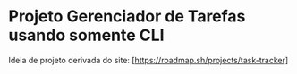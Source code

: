# Projeto Gerenciador de Tarefas usando somente CLI

Ideia de projeto derivada do site: [https://roadmap.sh/projects/task-tracker]